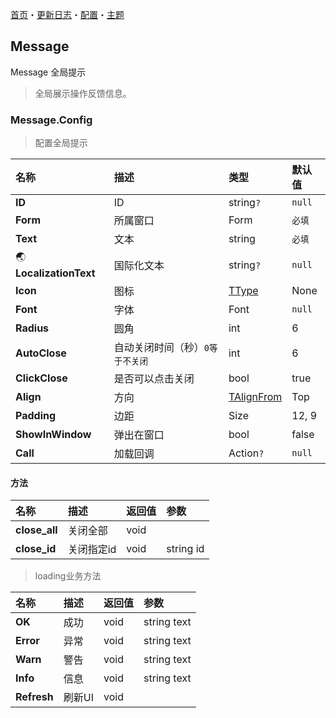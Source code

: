 [首页](../Home.md)・[更新日志](../UpdateLog.md)・[配置](../Config.md)・[主题](../Theme.md)

## Message

Message 全局提示

> 全局展示操作反馈信息。

### Message.Config

> 配置全局提示

名称 | 描述 | 类型 | 默认值 |
:--|:--|:--|:--|
**ID** | ID | string`?` | `null` |
**Form** | 所属窗口 | Form | `必填` |
**Text** | 文本 | string | `必填` |
🌏 **LocalizationText** | 国际化文本 | string`?` | `null` |
**Icon** | 图标 | [TType](Enum.md#ttype) | None |
**Font** | 字体 | Font | `null` |
**Radius** | 圆角 | int | 6 |
**AutoClose** | 自动关闭时间（秒）`0等于不关闭` | int | 6 |
**ClickClose** | 是否可以点击关闭 | bool | true |
**Align** | 方向 | [TAlignFrom](Enum.md#talignfrom) | Top |
**Padding** | 边距 | Size | 12, 9 |
**ShowInWindow** | 弹出在窗口 | bool | false |
**Call** | 加载回调 | Action<Config>`?` | `null` |

#### 方法

名称 | 描述 | 返回值 | 参数 |
:--|:--|:--|:--|
**close_all** | 关闭全部 | void | |
**close_id** | 关闭指定id | void | string id |

> loading业务方法

名称 | 描述 | 返回值 | 参数 |
:--|:--|:--|:--|
**OK** | 成功 | void | string text |
**Error** | 异常 | void | string text |
**Warn** | 警告 | void | string text |
**Info** | 信息 | void | string text |
**Refresh** | 刷新UI | void ||